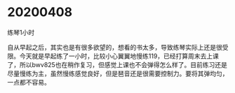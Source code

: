 # 20200408

练琴1小时

自从早起之后，其实也是有很多欲望的，想看的书太多，导致练琴实际上还是很受限。今天就是早起练了一小时，比较小心翼翼地慢练119，已经打算周末去上课了，所以bwv825也在稍作复习，但感觉上课也不会弹得怎么样了。目前练习还是尽量慢练为主，虽然慢练感觉良好，但是琶音还是很需要控制力。要将其弹均匀，一点都不容易。
